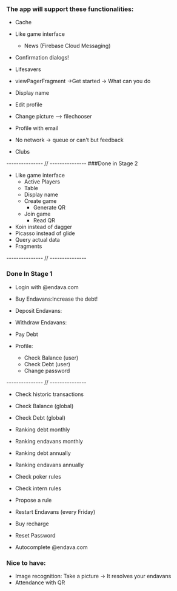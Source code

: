 ### The app will support these functionalities:
* Cache
* Like game interface
	
	
	* News (Firebase Cloud Messaging)
	
* Confirmation dialogs!
* Lifesavers		
* viewPagerFragment ->Get started -> What can you do 
* Display name
* Edit profile
* Change picture --> filechooser 
* Profile with email 
* No network -> queue or can't but feedback 
* Clubs

--------------- // ---------------
###Done in Stage 2
* Like game interface
	* Active Players
	* Table
	* Display name
	* Create game
		* Generate QR
	* Join game
		* Read QR
* Koin instead of dagger
* Picasso instead of glide
* Query actual data
* Fragments

--------------- // ---------------
### Done In Stage 1
* Login with @endava.com

* Buy Endavans:Increase the debt!
* Deposit Endavans:
* Withdraw Endavans:
* Pay Debt

* Profile:
    * Check Balance (user)
    * Check Debt (user)
    * Change password

--------------- // ---------------
    
* Check historic transactions


    
* Check Balance (global)
* Check Debt (global)

* Ranking debt monthly
* Ranking endavans monthly
* Ranking debt annually
* Ranking endavans annually

* Check poker rules
* Check intern rules
* Propose a rule

* Restart Endavans (every Friday)
* Buy recharge

* Reset Password
* Autocomplete @endava.com

### Nice to have:

* Image recognition: Take a picture -> It resolves your endavans
* Attendance with QR